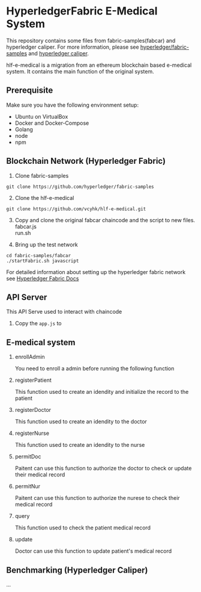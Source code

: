 # HyperledgerFabric E-Medical System

This repository contains some files from fabric-samples(fabcar) and hyperledger caliper. For more information, please see [hyperledger/fabric-samples](https://github.com/hyperledger/fabric-samples) and [hyperledger caliper](https://hyperledger.github.io/caliper/v0.4.2/getting-started/).

hlf-e-medical is a migration from an ethereum blockchain based e-medical system. It contains the main function of the original system.

## Prerequisite
Make sure you have the following environment setup:
* Ubuntu on VirtualBox
* Docker and Docker-Compose
* Golang
* node
* npm

## Blockchain Network (Hyperledger Fabric)
1. Clone fabric-samples
```
git clone https://github.com/hyperledger/fabric-samples
```

2. Clone the hlf-e-medical 
```
git clone https://github.com/vcyhk/hlf-e-medical.git
```

3. Copy and clone the original fabcar chaincode and the script to new files.
fabcar.js  
run.sh  

4. Bring up the test network
```
cd fabric-samples/fabcar
./startFabric.sh javascript
```

For detailed information about setting up the hyperledger fabric network see [Hyperledger Fabric Docs](https://hyperledger-fabric.readthedocs.io/en/latest/)

## API Server

This API Serve used to interact with chaincode

1. Copy the `app.js` to

## E-medical system
1. enrollAdmin

   You need to enroll a admin before running the following function 

2. registerPatient

   This function used to create an idendity and initialize the record to the patient
   
3. registerDoctor

   This function used to create an idendity to the doctor
   
4. registerNurse

   This function used to create an idendity to the nurse
   
5. permitDoc

   Paitent can use this function to authorize the doctor to check or update their medical record
   
6. permitNur

   Paitent can use this function to authorize the nurese to check their medical record
   
7. query

   This function used to check the patient medical record
   
8. update

   Doctor can use this function to update patient's medical record
   
## Benchmarking (Hyperledger Caliper)
...
